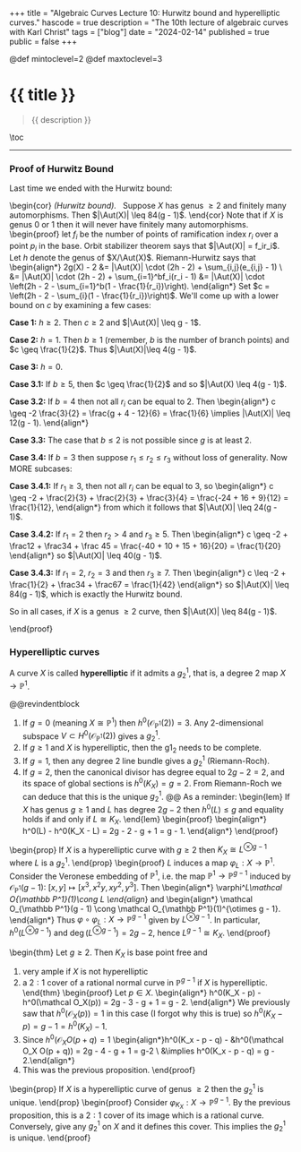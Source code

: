+++
title = "Algebraic Curves Lecture 10: Hurwitz bound and hyperelliptic curves."
hascode = true
description = "The 10th lecture of algebraic curves with Karl Christ"
tags = ["blog"]
date = "2024-02-14"
published = true
public = false
+++

@def mintoclevel=2
@def maxtoclevel=3

# {{ title }}

> {{ description }}

\toc

---

### Proof of Hurwitz Bound
Last time we ended with the Hurwitz bound:

\begin{cor}
    *(Hurwitz bound).* &nbsp; Suppose $X$ has genus $\geq 2$ and finitely many automorphisms. Then $|\Aut(X)| \leq 84(g - 1)$.
\end{cor}
Note that if $X$ is genus $0$ or $1$ then it will never have finitely many automorphisms.
\begin{proof}
let $f_i$ be the number of points of ramification index $r_i$ over a point $p_i$ in the base. Orbit stabilizer theorem says that $|\Aut(X)| = f_ir_i$. Let $h$ denote the genus of $X/\Aut(X)$. Riemann-Hurwitz says that
\begin{align*}
    2g(X) - 2 &= |\Aut(X)| \cdot (2h - 2) + \sum_{i,j}(e_{i,j} - 1) \\
    &= |\Aut(X)| \cdot (2h - 2) + \sum_{i=1}^bf_i(r_i - 1)
    &= |\Aut(X)| \cdot \left(2h - 2 - \sum_{i=1}^b(1 - \frac{1}{r_i})\right).
\end{align*}
Set $c = \left(2h - 2 - \sum_{i}(1 - \frac{1}{r_i})\right)$. We'll come up with a lower bound on $c$ by examining a few cases:

**Case 1:** $h \geq 2$. Then $c \geq 2$ and $|\Aut(X)| \leq g - 1$.

**Case 2:** $h = 1$. Then $b \geq 1$ (remember, $b$ is the number of branch points) and $c \geq \frac{1}{2}$. Thus $|\Aut(X)|\leq 4(g - 1)$.

**Case 3:** $h = 0$. 

**Case 3.1:** If $b\geq 5$, then $c \geq \frac{1}{2}$ and so $|\Aut(X) \leq 4(g - 1)$. 

**Case 3.2:** If $b = 4$ then not all $r_i$ can be equal to $2$. Then
\begin{align*}
    c \geq -2 \frac{3}{2} = \frac{g + 4 - 12}{6} = \frac{1}{6} \implies |\Aut(X)| \leq 12(g - 1).
\end{align*}

**Case 3.3:** The case that $b \leq 2$ is not possible since $g$ is at least $2$.

**Case 3.4:** If $b = 3$ then suppose $r_1\leq r_2 \leq r_3$ without loss of generality. Now MORE subcases:

**Case 3.4.1:** If $r_1\geq 3$, then not all $r_i$ can be equal to $3$, so
\begin{align*}
    c \geq -2 + \frac{2}{3} + \frac{2}{3} + \frac{3}{4} = \frac{-24 + 16 + 9}{12} = \frac{1}{12},
\end{align*}
from which it follows that $|\Aut(X)| \leq 24(g - 1)$.

**Case 3.4.2:** If $r_1 = 2$ then $r_2 > 4$ and $r_3 \geq 5$. Then
\begin{align*}
    c \geq -2 + \frac12 + \frac34 + \frac 45 = \frac{-40 + 10 + 15 + 16}{20} = \frac{1}{20}
\end{align*}
so $|\Aut(X)| \leq 40(g - 1)$.

**Case 3.4.3:** If $r_1 = 2$, $r_2 = 3$ and then $r_3 \geq 7$. Then
\begin{align*}
    c \leq -2 + \frac{1}{2} + \frac34 + \frac67 = \frac{1}{42}
\end{align*}
so $|\Aut(X)| \leq 84(g - 1)$, which is exactly the Hurwitz bound.

So in all cases, if $X$ is a genus $\geq 2$ curve, then $|\Aut(X)| \leq 84(g - 1)$. 

\end{proof}

### Hyperelliptic curves

A curve $X$ is called **hyperelliptic** if it admits a $g^1_2$, that is, a degree $2$ map $X\to \mathbb P^1$.

@@revindentblock
1. If $g = 0$ (meaning $X \cong \mathbb P^1$) then $h^0(\mathcal O_{\mathbb P^1}(2)) = 3$. Any 2-dimensional subspace $V\subset H^0(\mathcal O_{\mathbb P^1}(2))$ gives a $g^1_2$.
1. If $g \geq 1$ and $X$ is hyperelliptic, then the g$1_2$ needs to be complete.
1. If $g = 1$, then any degree 2 line bundle gives a $g^1_2$ (Riemann-Roch).
1. If $g = 2$, then the canonical divisor has degree equal to $2g - 2 = 2$, and its space of global sections is $h^0(K_X) = g = 2$. From Riemann-Roch we can deduce that this is the unique $g^1_2$.
@@
As a reminder:
\begin{lem}
    If $X$ has genus $g \geq 1$ and $L$ has degree $2g - 2$ then $h^0(L) \leq g$ and equality holds if and only if $L\cong K_X$.
\end{lem}
\begin{proof}
    \begin{align*}
        h^0(L) - h^0(K_X - L) = 2g - 2 - g + 1 = g - 1.
    \end{align*}
\end{proof}

\begin{prop}
    If $X$ is a hyperelliptic curve with $g\geq 2$ then $K_X\cong L^{\otimes g - 1}$ where $L$ is a $g^1_2$.
\end{prop}
\begin{proof}
    $L$ induces a map $\varphi_L:X\to \mathbb P^1$. Consider the Veronese embedding of $\mathbb P^1$, i.e. the map $\mathbb P^1 \to \mathbb P^{g - 1}$ induced by $\mathcal O_{\mathbb P^1}(g - 1)$: $[x,y] \mapsto [x^3, x^2y, xy^2, y^3]$. Then
    \begin{align*}
        \varphi^*_L\mathcal O_{\mathbb P^1}(1)\cong L
    \end{align*}
    and
    \begin{align*}
        \mathcal O_{\mathbb P^1}(g - 1) \cong \mathcal O_{\mathbb P^1}(1)^{\otimes g - 1}.
    \end{align*}
    Thus $\varphi\circ \varphi_L:X\to \mathbb P^{g - 1}$ given by $L^{\otimes g - 1}$. In particular, $h^0(L^{\otimes g-1})$ and $\deg(L^{\otimes g-1}) = 2g -2$, hence $L^{g-1}\cong K_X$.
\end{proof}

\begin{thm}
    Let $g \geq 2$. Then $K_X$ is base point free and
1. very ample if $X$ is not hyperelliptic
1. a $2:1$ cover of a rational normal curve in $\mathbb P^{g-1}$ if $X$ is hyperelliptic.
\end{thm}
\begin{proof}
Let $p\in X$.
\begin{align*}
    h^0(K_X - p) - h^0(\mathcal O_X(p)) = 2g - 3 - g + 1 = g - 2.
\end{align*}
We previously saw that $h^0(\mathcal O_X(p)) = 1$ in this case (I forgot why this is true) so $h^0(K_X - p) = g - 1 = h^0(K_X) - 1$.
1. Since $h^0(\mathcal O_X O(p + q) = 1$ \begin{align*}h^0(K_x - p - q) - &h^0(\mathcal O_X O(p + q)) = 2g - 4 - g + 1 = g-2 \\ &\implies h^0(K_x - p - q) = g - 2.\end{align*}
1. This was the previous proposition.
\end{proof}

\begin{prop}
    If $X$ is a hyperelliptic curve of genus $\geq 2$ then the $g^1_2$ is unique.
\end{prop}
\begin{proof}
    Consider $\varphi_{K_X}:X\to \mathbb P^{g -1}$. By the previous proposition, this is a $2:1$ cover of its image which is a rational curve. Conversely, give any $g^1_2$ on $X$ and it defines this cover. This implies the $g^1_2$ is unique.
\end{proof}
